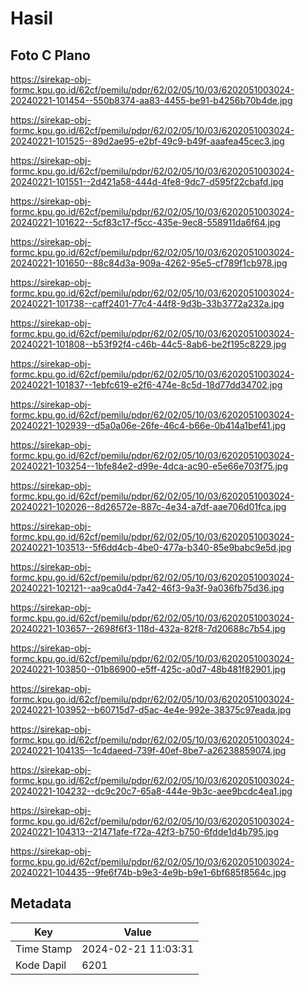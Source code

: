 # Hasil

## Foto C Plano

https://sirekap-obj-formc.kpu.go.id/62cf/pemilu/pdpr/62/02/05/10/03/6202051003024-20240221-101454--550b8374-aa83-4455-be91-b4256b70b4de.jpg

https://sirekap-obj-formc.kpu.go.id/62cf/pemilu/pdpr/62/02/05/10/03/6202051003024-20240221-101525--89d2ae95-e2bf-49c9-b49f-aaafea45cec3.jpg

https://sirekap-obj-formc.kpu.go.id/62cf/pemilu/pdpr/62/02/05/10/03/6202051003024-20240221-101551--2d421a58-444d-4fe8-9dc7-d595f22cbafd.jpg

https://sirekap-obj-formc.kpu.go.id/62cf/pemilu/pdpr/62/02/05/10/03/6202051003024-20240221-101622--5cf83c17-f5cc-435e-9ec8-558911da6f64.jpg

https://sirekap-obj-formc.kpu.go.id/62cf/pemilu/pdpr/62/02/05/10/03/6202051003024-20240221-101650--88c84d3a-909a-4262-95e5-cf789f1cb978.jpg

https://sirekap-obj-formc.kpu.go.id/62cf/pemilu/pdpr/62/02/05/10/03/6202051003024-20240221-101738--caff2401-77c4-44f8-9d3b-33b3772a232a.jpg

https://sirekap-obj-formc.kpu.go.id/62cf/pemilu/pdpr/62/02/05/10/03/6202051003024-20240221-101808--b53f92f4-c46b-44c5-8ab6-be2f195c8229.jpg

https://sirekap-obj-formc.kpu.go.id/62cf/pemilu/pdpr/62/02/05/10/03/6202051003024-20240221-101837--1ebfc619-e2f6-474e-8c5d-18d77dd34702.jpg

https://sirekap-obj-formc.kpu.go.id/62cf/pemilu/pdpr/62/02/05/10/03/6202051003024-20240221-102939--d5a0a06e-26fe-46c4-b66e-0b414a1bef41.jpg

https://sirekap-obj-formc.kpu.go.id/62cf/pemilu/pdpr/62/02/05/10/03/6202051003024-20240221-103254--1bfe84e2-d99e-4dca-ac90-e5e66e703f75.jpg

https://sirekap-obj-formc.kpu.go.id/62cf/pemilu/pdpr/62/02/05/10/03/6202051003024-20240221-102026--8d26572e-887c-4e34-a7df-aae706d01fca.jpg

https://sirekap-obj-formc.kpu.go.id/62cf/pemilu/pdpr/62/02/05/10/03/6202051003024-20240221-103513--5f6dd4cb-4be0-477a-b340-85e9babc9e5d.jpg

https://sirekap-obj-formc.kpu.go.id/62cf/pemilu/pdpr/62/02/05/10/03/6202051003024-20240221-102121--aa9ca0d4-7a42-46f3-9a3f-9a036fb75d36.jpg

https://sirekap-obj-formc.kpu.go.id/62cf/pemilu/pdpr/62/02/05/10/03/6202051003024-20240221-103657--2698f6f3-118d-432a-82f8-7d20688c7b54.jpg

https://sirekap-obj-formc.kpu.go.id/62cf/pemilu/pdpr/62/02/05/10/03/6202051003024-20240221-103850--01b86900-e5ff-425c-a0d7-48b481f82901.jpg

https://sirekap-obj-formc.kpu.go.id/62cf/pemilu/pdpr/62/02/05/10/03/6202051003024-20240221-103952--b60715d7-d5ac-4e4e-992e-38375c97eada.jpg

https://sirekap-obj-formc.kpu.go.id/62cf/pemilu/pdpr/62/02/05/10/03/6202051003024-20240221-104135--1c4daeed-739f-40ef-8be7-a26238859074.jpg

https://sirekap-obj-formc.kpu.go.id/62cf/pemilu/pdpr/62/02/05/10/03/6202051003024-20240221-104232--dc9c20c7-65a8-444e-9b3c-aee9bcdc4ea1.jpg

https://sirekap-obj-formc.kpu.go.id/62cf/pemilu/pdpr/62/02/05/10/03/6202051003024-20240221-104313--21471afe-f72a-42f3-b750-6fdde1d4b795.jpg

https://sirekap-obj-formc.kpu.go.id/62cf/pemilu/pdpr/62/02/05/10/03/6202051003024-20240221-104435--9fe6f74b-b9e3-4e9b-b9e1-6bf685f8564c.jpg


## Metadata

| Key        | Value               |
| ---------- | ------------------- |
| Time Stamp | 2024-02-21 11:03:31 |
| Kode Dapil | 6201                |



